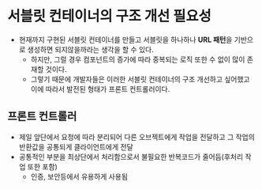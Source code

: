 # 서블릿 컨테이너의 구조 개선 필요성
- 현재까지 구현된 서블릿 컨테이너를 만들고 서블릿을 하나하나 **URL 패턴**을 기반으로 생성하면 되지않을까라는 생각을 할 수 있다.
  - 하지만, 그럴 경우 컴포넌트의 증가에 따라 중복되는 로직 또한 수 없이 많이 존재할 것이다.
  - 그렇기 때문에 개발자들은 이러한 서블릿 컨테이너의 구조 개선하고 싶어했고 이에 따라서 발전된 형태가 프론트 컨트롤러이다.

## 프론트 컨트롤러
- 제일 앞단에서 요청에 따라 분리되어 다른 오브젝트에게 작업을 전달하고 그 작업의 반환값을 공통되게 클라이언트에게 전달
- 공통적인 부분을 최상단에서 처리함으로서 불필요한 반복코드가 줄어듬(후처리 작업 또한 포함)
  - 인증, 보안등에서 유용하게 사용됨
